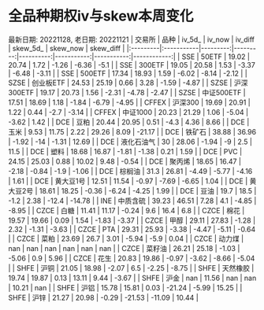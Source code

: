 # 全品种期权iv与skew本周变化
最新日期: 20221128, 老日期: 20221121
| 交易所   | 品种       |   iv_5d_ |   iv_now |   iv_diff |   skew_5d_ |   skew_now |   skew_diff |
|:---------|:-----------|---------:|---------:|----------:|-----------:|-----------:|------------:|
| SSE      | 50ETF      |    19.02 |    20.74 |      1.72 |      -1.26 |      -6.36 |       -5.1  |
| SSE      | 300ETF     |    19.05 |    20.58 |      1.53 |      -3.37 |      -6.48 |       -3.11 |
| SSE      | 500ETF     |    17.34 |    18.93 |      1.59 |      -6.02 |      -8.14 |       -2.12 |
| SZSE     | 创业板ETF  |    24.53 |    25.19 |      0.66 |       3.28 |      -1.59 |       -4.87 |
| SZSE     | 沪深300ETF |    19.17 |    20.73 |      1.56 |      -2.31 |      -4.78 |       -2.47 |
| SZSE     | 中证500ETF |    17.51 |    18.69 |      1.18 |      -1.84 |      -6.79 |       -4.95 |
| CFFEX    | 沪深300    |    19.69 |    20.91 |      1.22 |       0.44 |      -2.7  |       -3.14 |
| CFFEX    | 中证1000   |    20.23 |    21.29 |      1.06 |      -5.04 |      -3.62 |        1.42 |
| DCE      | 豆粕       |    20.44 |    20.95 |      0.51 |      -4.3  |       4.36 |        8.66 |
| DCE      | 玉米       |     9.53 |    11.75 |      2.22 |      29.26 |       8.09 |      -21.17 |
| DCE      | 铁矿石     |    38.88 |    36.96 |     -1.92 |     -14    |      -1.31 |       12.69 |
| DCE      | 液化石油气 |    30    |    28.06 |     -1.94 |      -9    |       2.5  |       11.5  |
| DCE      | 塑料       |    18.68 |    16.87 |     -1.81 |      -1.38 |       0.21 |        1.59 |
| DCE      | PVC        |    24.15 |    25.03 |      0.88 |      10.02 |       9.48 |       -0.54 |
| DCE      | 聚丙烯     |    18.65 |    16.47 |     -2.18 |      -0.84 |      -1.9  |       -1.06 |
| DCE      | 棕榈油     |    31.3  |    26.81 |     -4.49 |      -5.77 |      -4.16 |        1.61 |
| DCE      | 黄大豆1号  |    12.51 |    11.54 |     -0.97 |      -7.69 |      -6.65 |        1.04 |
| DCE      | 黄大豆2号  |    18.61 |    18.25 |     -0.36 |      -6.24 |      -4.25 |        1.99 |
| DCE      | 豆油       |    19.7  |    18.5  |     -1.2  |       2.38 |     -12.4  |      -14.78 |
| INE      | 中质含硫   |    39.23 |    46.51 |      7.28 |       4.1  |      -4.85 |       -8.95 |
| CZCE     | 白糖       |    11.41 |    11.17 |     -0.24 |       9.6  |      16.4  |        6.8  |
| CZCE     | 棉花       |    19.57 |    19.66 |      0.09 |       1.54 |      -1.83 |       -3.37 |
| CZCE     | 甲醇       |    29.11 |    27.83 |     -1.28 |       2.32 |      -1.31 |       -3.63 |
| CZCE     | PTA        |    29.31 |    25.93 |     -3.38 |      -4.47 |      -5.11 |       -0.64 |
| CZCE     | 菜粕       |    23.69 |    26.7  |      3.01 |      -5.94 |      -5.9  |        0.04 |
| CZCE     | 动力煤     |   nan    |   nan    |    nan    |     nan    |     nan    |      nan    |
| CZCE     | 菜籽油     |    26.21 |    25.18 |     -1.03 |      -5.06 |       0.9  |        5.96 |
| CZCE     | 花生       |    20.83 |    19.86 |     -0.97 |      -3.62 |      -8.66 |       -5.04 |
| SHFE     | 沪铜       |    21.05 |    18.98 |     -2.07 |       6.5  |      -2.25 |       -8.75 |
| SHFE     | 天然橡胶   |    19.74 |    19.87 |      0.13 |      13.11 |       9.44 |       -3.67 |
| SHFE     | 沪金       |   nan    |    11.56 |    nan    |     nan    |      10.21 |      nan    |
| SHFE     | 沪铝       |    15.78 |    15.81 |      0.03 |     -21.24 |      -5.99 |       15.25 |
| SHFE     | 沪锌       |    21.27 |    20.98 |     -0.29 |     -21.53 |     -11.09 |       10.44 |